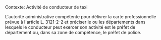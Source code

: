 Contexte: Activité de conducteur de taxi

L'autorité administrative compétente pour délivrer la carte professionnelle prévue à l'article L. 3121-2-2 et préciser le ou les départements dans lesquels le conducteur peut exercer son activité est le préfet de département ou, dans sa zone de compétence, le préfet de police.